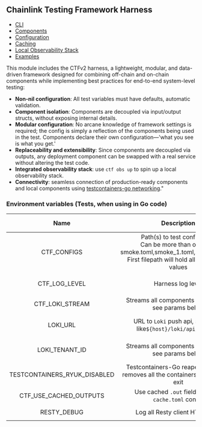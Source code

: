 ## Chainlink Testing Framework Harness

<!-- TOC -->
* [CLI](./cmd/README.md)
* [Components](./COMPONENTS.md)
* [Configuration](./CONFIGURATION.md)
* [Caching](./CACHING.md)
* [Local Observability Stack](./cmd/observability/README.md)
* [Examples](https://github.com/smartcontractkit/chainlink/tree/8e8597aa14c39c48ed4b3261f6080fa43b5d7cd0/e2e/capabilities)
<!-- TOC -->

This module includes the CTFv2 harness, a lightweight, modular, and data-driven framework designed for combining off-chain and on-chain components while implementing best practices for end-to-end system-level testing:

- **Non-nil configuration**: All test variables must have defaults, automatic validation.
- **Component isolation**: Components are decoupled via input/output structs, without exposing internal details.
- **Modular configuration**: No arcane knowledge of framework settings is required; the config is simply a reflection of the components being used in the test. Components declare their own configuration—'what you see is what you get.'
- **Replaceability and extensibility**: Since components are decoupled via outputs, any deployment component can be swapped with a real service without altering the test code.
- **Integrated observability stack**: use `ctf obs up` to spin up a local observability stack.
- **Connectivity**: seamless connection of production-ready components and local components using [testcontainers-go networking](https://golang.testcontainers.org/features/networking/#exposing-host-ports-to-the-container)."


### Environment variables (Tests, when using in Go code)
|             Name             |                                                                      Description                                                                       |          Possible values | Default |        Required?         |
|:----------------------------:|:------------------------------------------------------------------------------------------------------------------------------------------------------:|-------------------------:|:-------:|:------------------------:|
|         CTF_CONFIGS          | Path(s) to test config files. <br/>Can be more than one, ex.: smoke.toml,smoke_1.toml,smoke_2.toml.<br/>First filepath will hold all the merged values | Any valid TOML file path |         |            ✅             |
|        CTF_LOG_LEVEL         |                                                                   Harness log level                                                                    | `info`, `debug`, `trace` | `info`  |            🚫            |
|       CTF_LOKI_STREAM        |                                                Streams all components logs to `Loki`, see params below                                                 |          `true`, `false` | `false` |            🚫            |
|           LOKI_URL           |                                            URL to `Loki` push api, should be like`${host}/loki/api/v1/push`                                            |                      URL |    -    | If you use `Loki` then ✅ |
|        LOKI_TENANT_ID        |                                                Streams all components logs to `Loki`, see params below                                                 |          `true`, `false` |    -    | If you use `Loki` then ✅ |
| TESTCONTAINERS_RYUK_DISABLED |                                   Testcontainers-Go reaper container, removes all the containers after the test exit                                   |          `true`, `false` | `false` |            🚫            |
|    CTF_USE_CACHED_OUTPUTS    |                                                  Use cached `.out` fields from `*-cache.toml` config                                                   |          `true`, `false` | `false` |            🚫            |
|         RESTY_DEBUG          |                                                            Log all Resty client HTTP calls                                                             |          `true`, `false` | `false` |            🚫            |
